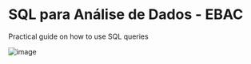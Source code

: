 # SQL para Análise de Dados - EBAC
Practical guide on how to use SQL queries


![image](https://github.com/user-attachments/assets/71da11be-1401-442f-9baf-1bf0e02364ec)
